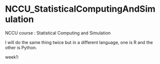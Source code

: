 # NCCU_StatisticalComputingAndSimulation
NCCU course : Statistical Computing and Simulation

I will do the same thing twice but in a different language, one is R and the other is Python.

week1:
